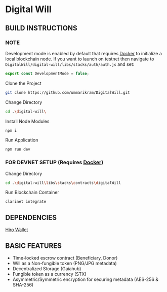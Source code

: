 # Digital Will

## BUILD INSTRUCTIONS

### NOTE
Development mode is enabled by default that requires [Docker](https://www.docker.com) to initialize a local blockchain node. If you want to launch on testnet then navigate to ```DigitalWill/digital-will/libs/stacks/auth/auth.js``` and set:
```javascript
export const DevelopmentMode = false;
```

Clone the Project 
```bash
git clone https://github.com/ummarikram/DigitalWill.git
```

Change Directory 
```bash
cd .\digital-will\
```

Install Node Modules 
```bash
npm i
```

Run Application 
```bash
npm run dev
```

### FOR DEVNET SETUP (Requires [Docker](https://www.docker.com))

Change Directory 
```bash
cd .\digital-will\libs\stacks\contracts\digitalWill
```
Run Blockchain Container
```bash
clarinet integrate
```

## DEPENDENCIES

[Hiro Wallet](https://wallet.hiro.so/wallet/install-web)

## BASIC FEATURES

* Time-locked escrow contract (Beneficiary, Donor)
* Will as a Non-fungible token (PNG/JPG metadata)
* Decentralized Storage (Gaiahub)
* Fungible token as a currency (STX)
* Asymmetric/Symmetric encryption for securing metadata (AES-256 & SHA-256)
